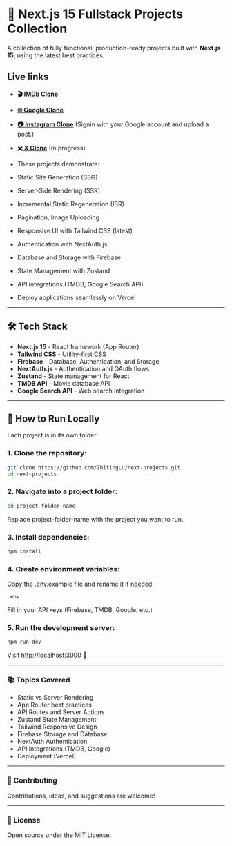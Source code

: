# 🚀 Next.js 15 Fullstack Projects Collection

A collection of fully functional, production-ready projects built with **Next.js 15**, using the latest best practices.

## Live links

- **[🎬 IMDb Clone](https://imdb-next-green.vercel.app/)**
- **[🌐 Google Clone](https://google-next-blue-eta.vercel.app/)**
- **[📷 Instagram Clone](https://next-projects-dusky.vercel.app/)** (Signin with your Google account and upload a post.)
- **[✖️ X Clone](https://next-projects-orcin.vercel.app/)** (In progress)
- These projects demonstrate:

- Static Site Generation (SSG)
- Server-Side Rendering (SSR)
- Incremental Static Regeneration (ISR)
- Pagination, Image Uploading
- Responsive UI with Tailwind CSS (latest)
- Authentication with NextAuth.js
- Database and Storage with Firebase
- State Management with Zustand
- API integrations (TMDB, Google Search API)
- Deploy applications seamlessly on Vercel

---

## 🛠 Tech Stack

- **Next.js 15** - React framework (App Router)
- **Tailwind CSS** - Utility-first CSS
- **Firebase** - Database, Authentication, and Storage
- **NextAuth.js** - Authentication and OAuth flows
- **Zustand** - State management for React
- **TMDB API** - Movie database API
- **Google Search API** - Web search integration

---

## 🚀 How to Run Locally

Each project is in its own folder.

### 1. Clone the repository:

```bash
git clone https://github.com/ZhitingLu/next-projects.git
cd next-projects
```

### 2. Navigate into a project folder:

```bash
cd project-folder-name
```

Replace project-folder-name with the project you want to run.

### 3. Install dependencies:

```bash
npm install
```

### 4. Create environment variables:

Copy the .env.example file and rename it if needed:

```bash
.env
```

Fill in your API keys (Firebase, TMDB, Google, etc.)

### 5. Run the development server:

```bash
npm run dev
```

Visit http://localhost:3000 🚀

---

### 📚 Topics Covered

- Static vs Server Rendering
- App Router best practices
- API Routes and Server Actions
- Zustand State Management
- Tailwind Responsive Design
- Firebase Storage and Database
- NextAuth Authentication
- API Integrations (TMDB, Google)
- Deployment (Vercel)

---

### 🤝 Contributing

Contributions, ideas, and suggestions are welcome!

---

### 📜 License

Open source under the MIT License.
